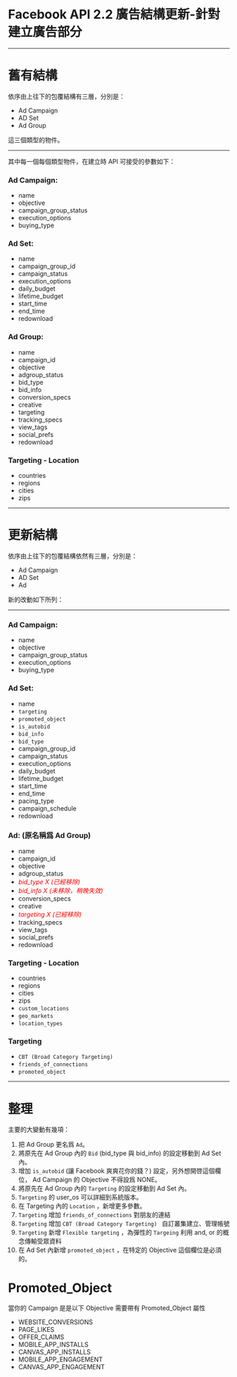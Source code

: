 
# Facebook API 2.2 廣告結構更新-針對建立廣告部分

--------
# 舊有結構

依序由上往下的包覆結構有三層，分別是：

* Ad Campaign
* AD Set
* Ad Group

這三個類型的物件。

--------

其中每一個每個類型物件，在建立時 API 可接受的參數如下：

### Ad Campaign:

- name
- objective
- campaign_group_status
- execution_options
- buying_type
		
### Ad Set:

- name
- campaign_group_id
- campaign_status
- execution_options
- daily_budget
- lifetime_budget
- start_time
- end_time
- redownload
		
### Ad Group:

- name
- campaign_id
- objective
- adgroup_status
- bid_type
- bid_info
- conversion_specs
- creative
- targeting
- tracking_specs
- view_tags
- social_prefs
- redownload

### Targeting - Location

- countries
- regions
- cities
- zips

--------
# 更新結構

依序由上往下的包覆結構依然有三層，分別是：

* Ad Campaign
* AD Set
* Ad

新的改動如下所列：

--------

### Ad Campaign:

- name
- objective
- campaign_group_status
- execution_options
- buying_type
		
### Ad Set:

- name
- `targeting`
- `promoted_object` 
- `is_autobid`
- `bid_info`
- `bid_type`
- campaign_group_id
- campaign_status
- execution_options
- daily_budget
- lifetime_budget
- start_time
- end_time
- pacing_type
- campaign_schedule
- redownload
		
### Ad: (原名稱爲 Ad Group)

- name
- campaign_id
- objective
- adgroup_status
- <font color="red">*bid_type X (已經移除)*</font>
- <font color="red">*bid_info X (未移除，稍晚失效)*</font>
- conversion_specs
- creative
- <font color="red">*targeting X (已經移除)*</font>
- tracking_specs
- view_tags
- social_prefs
- redownload

### Targeting - Location

- countries
- regions
- cities
- zips
- `custom_locations`
- `geo_markets`
- `location_types`

### Targeting
- `CBT (Broad Category Targeting)`
- `friends_of_connections`
- `promoted_object`

--------

# 整理

主要的大變動有幾項：

1. 把 Ad Group 更名爲 `Ad`。
2. 將原先在 Ad Group 內的 `Bid` (bid_type 與 bid_info) 的設定移動到 Ad Set 內。
3. 增加 `is_autobid` (讓 Facebook 爽爽花你的錢？) 設定，另外想開啓這個欄位， Ad Campaign 的 Objective 不得設爲 NONE。
4. 將原先在 Ad Group 內的 `Targeting` 的設定移動到 Ad Set 內。
5. `Targeting` 的 user_os 可以詳細到系統版本。
6. 在 Targeting 內的 `Location` ，新增更多參數。
7. `Targeting` 增加 `friends_of_connections` 對朋友的連結
8. `Targeting` 增加 `CBT (Broad Category Targeting) ` 自訂叢集建立、管理帳號
9. `Targeting` 新增 `Flexible targeting` ，為彈性的 `Targeing` 利用 and, or 的概念傳輸受眾資料
10. 在 Ad Set 內新增 `promoted_object` ，在特定的 Objective 這個欄位是必須的。


# Promoted_Object

當你的 Campaign 是是以下 Objective 需要帶有 Promoted_Object 屬性

- WEBSITE_CONVERSIONS
- PAGE_LIKES
- OFFER_CLAIMS
- MOBILE_APP_INSTALLS
- CANVAS_APP_INSTALLS
- MOBILE_APP_ENGAGEMENT
- CANVAS_APP_ENGAGEMENT

